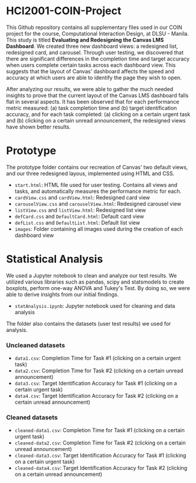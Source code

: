 # HCI2001-COIN-Project
This Github repository contains all supplementary files used in our COIN project
for the course, Computational Interaction Design, at DLSU - Manila. This study is
titled **Evaluating and Redesigning the Canvas LMS Dashboard**. We created three
new dashboard views: a redesigned list, redesigned card, and carousel. Through
user testing, we discovered that there are significant differences in the 
completion time and target accuracy when users complete certain tasks across 
each dashboard view. This suggests that the layout of Canvas' dashboard affects 
the speed and accuracy at which users are able to identify the page they wish to
open.

After analyzing our results, we were able to gather the much needed insights to 
prove that the current layout of the Canvas LMS dashboard falls flat in several aspects. 
It has been observed that for each performance metric measured: (a) task completion
time and (b) target identification accuracy, and for each task completed: (a) clicking
on a certain urgent task and (b) clicking on a certain unread announcement, the 
redesigned views have shown better results.

# Prototype
The prototype folder contains our recreation of Canvas' two default views, and our
three redesigned layous, implemented using HTML and CSS. 
- `start.html`: HTML file used for user testing. Contains all views and tasks, and automatically measures the performance metric for each.
- `cardView.css` and `cardView.html`: Redesigned card view
- `carouselView.css` and `carouselView.html`: Redesigned carousel view
- `listView.css` and `listView.html`: Redesigned list view
- `defCard.css` and `DefaultCard.html`: Default card view
- `defList.css` and `DefaultList.html`: Default list view
- `images`: Folder containing all images used during the creation of each dashboard view

# Statistical Analysis
We used a Jupyter notebook to clean and analyze our test results. We utilized
various libraries such as pandas, scipy and statsmodels to create boxplots, perform
one-way ANOVA and Tukey's Test. By doing so, we were able to derive insights from our initial findings.
- `statAnalysis.ipynb`: Jupyter notebook used for cleaning and data analysis

The folder also contains the datasets (user test results) we used for analysis.
### Uncleaned datasets
- `data1.csv`: Completion Time for Task #1 (clicking on a certain urgent task)
- `data2.csv`: Completion Time for Task #2 (clicking on a certain unread announcement)
- `data3.csv`: Target Identification Accuracy for Task #1 (clicking on a certain urgent task)
- `data4.csv`: Target Identification Accuracy for Task #2 (clicking on a certain unread announcement)
### Cleaned datasets
- `cleaned-data1.csv`: Completion Time for Task #1 (clicking on a certain urgent task)
- `cleaned-data2.csv`: Completion Time for Task #2 (clicking on a certain unread announcement)
- `cleaned-data3.csv`: Target Identification Accuracy for Task #1 (clicking on a certain urgent task)
- `cleaned-data4.csv`: Target Identification Accuracy for Task #2 (clicking on a certain unread announcement)




